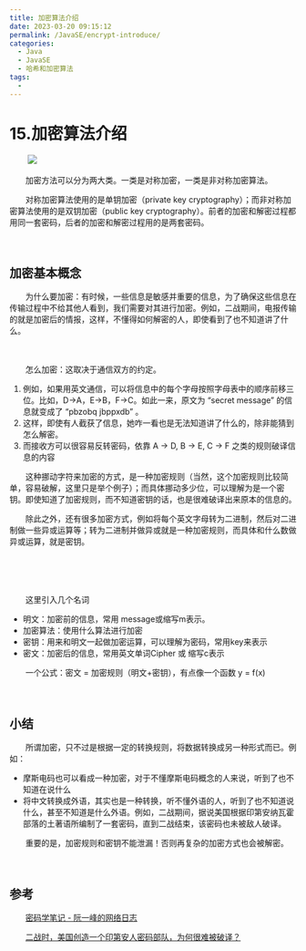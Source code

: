 ```yaml
---
title: 加密算法介绍
date: 2023-03-20 09:15:12
permalink: /JavaSE/encrypt-introduce/
categories:
  - Java
  - JavaSE
  - 哈希和加密算法
tags:
  - 
---
```



# 15.加密算法介绍

　　‍
![](https://image.peterjxl.com/blog/205.jpg)


　　加密方法可以分为两大类。一类是对称加密，一类是非对称加密算法。

　　对称加密算法使用的是单钥加密（private key cryptography）；而非对称加密算法使用的是双钥加密（public key cryptography）。前者的加密和解密过程都用同一套密码，后者的加密和解密过程用的是两套密码。
<!-- more -->
　　‍

## 加密基本概念

　　为什么要加密：有时候，一些信息是敏感并重要的信息，为了确保这些信息在传输过程中不给其他人看到，我们需要对其进行加密。例如，二战期间，电报传输的就是加密后的情报，这样，不懂得如何解密的人，即使看到了也不知道讲了什么。

　　‍

　　怎么加密：这取决于通信双方的约定。

1. 例如，如果用英文通信，可以将信息中的每个字母按照字母表中的顺序前移三位。比如，D→A，E→B，F→C。如此一来，原文为 “secret message” 的信息就变成了 “pbzobq jbppxdb” 。
2. 这样，即使有人截获了信息，她咋一看也是无法知道讲了什么的，除非能猜到怎么解密。
3. 而接收方可以很容易反转密码，依靠 A → D, B → E, C → F 之类的规则破译信息的内容

　　这种挪动字符来加密的方式，是一种加密规则（当然，这个加密规则比较简单，容易破解，这里只是举个例子）；而具体挪动多少位，可以理解为是一个密钥。即使知道了加密规则，而不知道密钥的话，也是很难破译出来原本的信息的。

　　除此之外，还有很多加密方式，例如将每个英文字母转为二进制，然后对二进制做一些异或运算等；转为二进制并做异或就是一种加密规则，而具体和什么数做异或运算，就是密钥。

　　‍

　　‍

　　这里引入几个名词

* 明文：加密前的信息，常用 message或缩写m表示。
* 加密算法：使用什么算法进行加密
* 密钥：用来和明文一起做加密运算，可以理解为密码，常用key来表示
* 密文：加密后的信息，常用英文单词Cipher 或 缩写c表示

　　一个公式：密文 = 加密规则（明文+密钥），有点像一个函数 y = f(x)

　　‍

## 小结

　　所谓加密，只不过是根据一定的转换规则，将数据转换成另一种形式而已。例如：

* 摩斯电码也可以看成一种加密，对于不懂摩斯电码概念的人来说，听到了也不知道在说什么
* 将中文转换成外语，其实也是一种转换，听不懂外语的人，听到了也不知道说什么，甚至不知道是什么外语。例如，二战期间，据说美国根据印第安纳瓦霍部落的土著语所编制了一套密码，直到二战结束，该密码也未被敌人破译。

　　重要的是，加密规则和密钥不能泄漏！否则再复杂的加密方式也会被解密。

　　‍

## 参考

　　[密码学笔记 - 阮一峰的网络日志](http://www.ruanyifeng.com/blog/2006/12/notes_on_cryptography.html)

　　[二战时，美国创造一个印第安人密码部队，为何很难被破译？](https://baijiahao.baidu.com/s?id=1660321155217454621&wfr=spider&for=pc)
